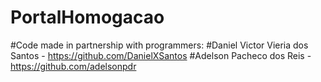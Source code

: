# PortalHomogacao
#Code made in partnership with programmers:
#Daniel Victor Vieria dos Santos - https://github.com/DanielXSantos
#Adelson Pacheco dos Reis - https://github.com/adelsonpdr
